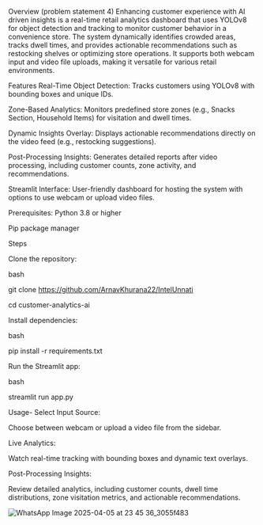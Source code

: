 Overview (problem statement 4)
Enhancing customer experience with AI driven insights is a real-time retail analytics dashboard that uses YOLOv8 for object detection and tracking to monitor customer behavior in a convenience store. The system dynamically identifies crowded areas, tracks dwell times, and provides actionable recommendations such as restocking shelves or optimizing store operations. It supports both webcam input and video file uploads, making it versatile for various retail environments.

Features
Real-Time Object Detection: Tracks customers using YOLOv8 with bounding boxes and unique IDs.

Zone-Based Analytics: Monitors predefined store zones (e.g., Snacks Section, Household Items) for visitation and dwell times.

Dynamic Insights Overlay: Displays actionable recommendations directly on the video feed (e.g., restocking suggestions).

Post-Processing Insights: Generates detailed reports after video processing, including customer counts, zone activity, and recommendations.

Streamlit Interface: User-friendly dashboard for hosting the system with options to use webcam or upload video files.

Prerequisites: 
Python 3.8 or higher

Pip package manager

Steps

Clone the repository:

bash

git clone https://github.com/ArnavKhurana22/IntelUnnati

cd customer-analytics-ai

Install dependencies:

bash

pip install -r requirements.txt

Run the Streamlit app:

bash

streamlit run app.py

Usage-
Select Input Source:

Choose between webcam or upload a video file from the sidebar.

Live Analytics:

Watch real-time tracking with bounding boxes and dynamic text overlays.

Post-Processing Insights:

Review detailed analytics, including customer counts, dwell time distributions, zone visitation metrics, and actionable recommendations.

![WhatsApp Image 2025-04-05 at 23 45 36_3055f483](https://github.com/user-attachments/assets/08721430-2dad-416e-96fa-8155ad6eb841)

